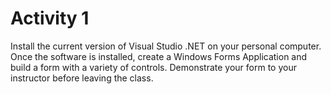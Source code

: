 # Activity 1
 Install the current version of Visual Studio .NET on your personal computer. Once the software is installed, create a Windows Forms Application and build a form with a variety of controls. Demonstrate your form to your instructor before leaving the class.
